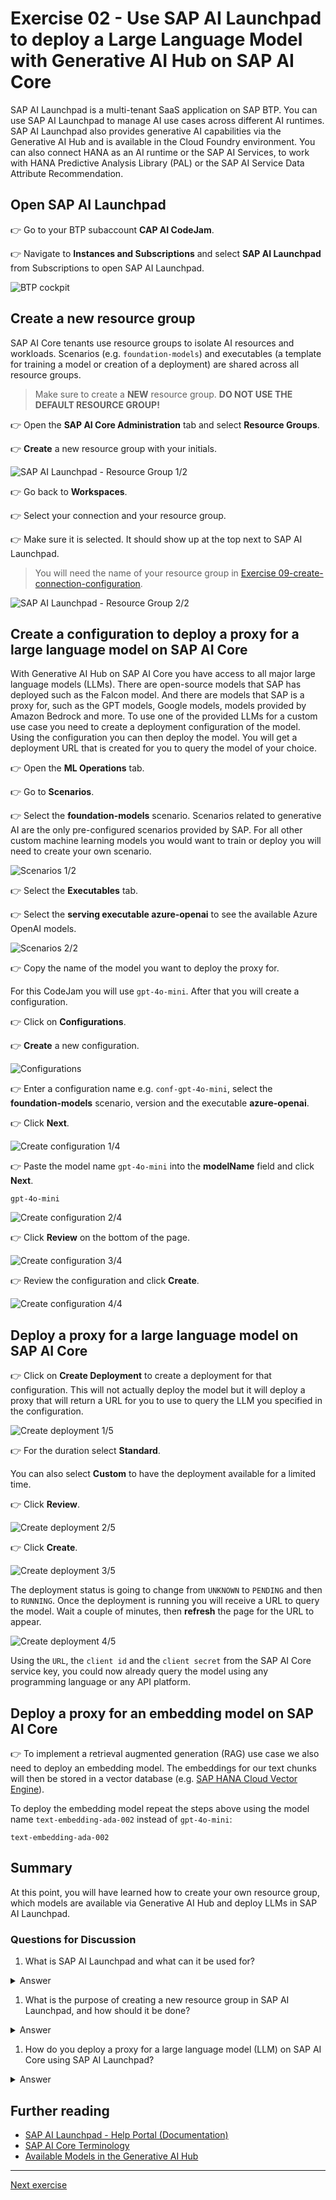 # Exercise 02 - Use SAP AI Launchpad to deploy a Large Language Model with Generative AI Hub on SAP AI Core

SAP AI Launchpad is a multi-tenant SaaS application on SAP BTP. You can use SAP AI Launchpad to manage AI use cases across different AI runtimes. SAP AI Launchpad also provides generative AI
capabilities via the Generative AI Hub and is available in the Cloud Foundry environment. You can also connect HANA as an AI runtime or the SAP AI Services, to work with HANA Predictive Analysis Library (PAL) or the SAP AI Service Data Attribute Recommendation.

## Open SAP AI Launchpad

👉 Go to your BTP subaccount **CAP AI CodeJam**.

👉 Navigate to **Instances and Subscriptions** and select **SAP AI Launchpad** from Subscriptions to open SAP AI Launchpad.

![BTP cockpit](assets/BTP_cockpit.png)

## Create a new resource group

SAP AI Core tenants use resource groups to isolate AI resources and workloads. Scenarios (e.g. `foundation-models`)
and executables (a template for training a model or creation of a deployment) are shared across all resource groups.

> Make sure to create a **NEW** resource group. **DO NOT USE THE DEFAULT RESOURCE GROUP!**

👉 Open the **SAP AI Core Administration** tab and select **Resource Groups**.

👉 **Create** a new resource group with your initials.

![SAP AI Launchpad - Resource Group 1/2](assets/resource_group.png)

👉 Go back to **Workspaces**.

👉 Select your connection and your resource group.

👉 Make sure it is selected. It should show up at the top next to SAP AI Launchpad.

> You will need the name of your resource group in [Exercise 09-create-connection-configuration](../09-create-connection-configuration/README.md).

![SAP AI Launchpad - Resource Group 2/2](assets/resource_group_2.png)

## Create a configuration to deploy a proxy for a large language model on SAP AI Core

With Generative AI Hub on SAP AI Core you have access to all major large language models (LLMs). There are open-source models that SAP has deployed such as the Falcon model. And there are models that SAP is a proxy for, such as the GPT models, Google models, models provided by Amazon Bedrock and more. To use one of the provided LLMs for a custom use case you need to create a deployment configuration of the model. Using the configuration you can then deploy the model. You will get a deployment URL that is created for you to query the model of your choice.

👉 Open the **ML Operations** tab.

👉 Go to **Scenarios**.

👉 Select the **foundation-models** scenario.
Scenarios related to generative AI are the only pre-configured scenarios provided by SAP. For all other custom machine learning models you would want to train or deploy you will need to create your own scenario.

![Scenarios 1/2](assets/scenarios.png)

👉 Select the **Executables** tab.

👉 Select the **serving executable azure-openai** to see the available Azure OpenAI models.

![Scenarios 2/2](assets/scenarios_2.png)

👉 Copy the name of the model you want to deploy the proxy for.

For this CodeJam you will use `gpt-4o-mini`.
After that you will create a configuration.

👉 Click on **Configurations**.

👉 **Create** a new configuration.

![Configurations](assets/configurations.png)

👉 Enter a configuration name e.g. `conf-gpt-4o-mini`, select the **foundation-models** scenario, version and the executable **azure-openai**.

👉 Click **Next**.

![Create configuration 1/4](assets/configurations_2.png)

👉 Paste the model name `gpt-4o-mini` into the **modelName** field and click **Next**.

```
gpt-4o-mini
```

![Create configuration 2/4](assets/configurations_3.png)

👉 Click **Review** on the bottom of the page.

![Create configuration 3/4](assets/configurations_4.png)

👉 Review the configuration and click **Create**.

![Create configuration 4/4](assets/configurations_5.png)

## Deploy a proxy for a large language model on SAP AI Core

👉 Click on **Create Deployment** to create a deployment for that configuration.
This will not actually deploy the model but it will deploy a proxy that will return a URL for you to use to query the LLM you specified in the configuration.

![Create deployment 1/5](assets/deployments.png)

👉 For the duration select **Standard**.

You can also select **Custom** to have the deployment available for a limited time.

👉 Click **Review**.

![Create deployment 2/5](assets/deployments_2.png)

👉 Click **Create**.

![Create deployment 3/5](assets/deployments_3.png)

The deployment status is going to change from `UNKNOWN` to `PENDING` and then to `RUNNING`. Once the deployment is running you will receive a URL to query the model. Wait a couple of minutes, then **refresh** the page for the URL to appear.

![Create deployment 4/5](assets/deployments_4.png)

Using the `URL`, the `client id` and the `client secret` from the SAP AI Core service key, you could now already query the model using any programming language or any API platform.

## Deploy a proxy for an embedding model on SAP AI Core

👉 To implement a retrieval augmented generation (RAG) use case we also need to deploy an embedding model. The embeddings for our text chunks will then be stored in a vector database (e.g. [SAP HANA Cloud Vector Engine](https://help.sap.com/docs/hana-cloud-database/sap-hana-cloud-sap-hana-database-vector-engine-guide/sap-hana-cloud-sap-hana-database-vector-engine-guide)).

To deploy the embedding model repeat the steps above using the model name `text-embedding-ada-002` instead of `gpt-4o-mini`:

```
text-embedding-ada-002
```

## Summary

At this point, you will have learned how to create your own resource group, which models are available via Generative AI Hub and deploy LLMs in SAP AI Launchpad.

### Questions for Discussion

1. What is SAP AI Launchpad and what can it be used for?

  <details><summary>Answer</summary>
   SAP AI Launchpad is a multi-tenant SaaS application on SAP Business Technology Platform. It helps you manage AI use cases across different AI runtimes and provides generative AI capabilities via the SAP generative AI Hub.
  </details>

1. What is the purpose of creating a new resource group in SAP AI Launchpad, and how should it be done?

  <details><summary>Answer</summary>
  Creating a new resource group in SAP AI Launchpad helps isolate AI resources and workloads for better management.
  </details>

1. How do you deploy a proxy for a large language model (LLM) on SAP AI Core using SAP AI Launchpad?
<details><summary>Answer</summary>
To deploy a proxy for an LLM, you need to:

  1. Open the ML Operations tab in SAP AI Launchpad.
  2. Select the foundation-models scenario, and then choose the model executable (e.g., azure-openai).
  3. Create a new configuration, specifying the model name (e.g., gpt-4o-mini).
  4. After reviewing the configuration, click Create.
  5. Then, click Create Deployment to deploy a proxy. Once the deployment status changes to RUNNING, you will receive a URL to query the model.
</details>

## Further reading

- [SAP AI Launchpad - Help Portal (Documentation)](https://help.sap.com/docs/ai-launchpad/sap-ai-launchpad/what-is-sap-ai-launchpad)
- [SAP AI Core Terminology](https://help.sap.com/docs/sap-ai-core/sap-ai-core-service-guide/terminology)
- [Available Models in the Generative AI Hub](https://help.sap.com/docs/sap-ai-core/sap-ai-core-service-guide/models-and-scenarios-in-generative-ai-hub)

---

[Next exercise](../03-explore-genai-hub/README.md)
